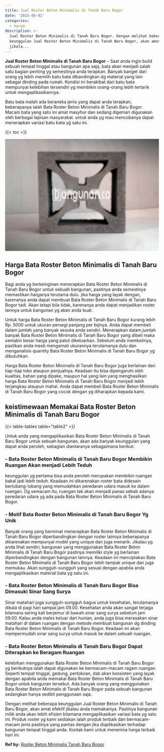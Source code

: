 ```yaml
---
title: Jual Roster Beton Minimalis di Tanah Baru Bogor
date: '2025-08-01'
categories:
  - harga
description: >-
  Jual Roster Beton Minimalis di Tanah Baru Bogor. Dengan melihat beberapa
  keunggulan Jual Roster Beton Minimalis di Tanah Baru Bogor, akan amat efektif
  jikala...
---
```


**Jual Roster Beton Minimalis di Tanah Baru Bogor** – Saat anda ingin build sebuah tempat tinggal atau bangunan apa saja, bata akan menjadi salah satu bagian penting yg semestinya anda terapkan. Banyak banget dari orang yg lebih memilih batu bata dibandingkan dg material yang lain sebagai dinding pada rumah. Kondisi ini berakibat dari batu bata mempunyai kelebihan tersendiri yg membikin orang-orang lebih tertarik untuk mengaplikasikannya.

Batu bata malah ada beraneka jenis yang dapat anda terapkan, beberapanya ialah Bata Roster Beton Minimalis di Tanah Baru Bogor. Macam bata yang satu ini amat masyhur dan sedang digemari digunakan oleh berbagai lapisan masyarakat. untuk anda yg mau mencobanya dapat menerapkan variasi batu bata yg satu ini.

{{< toc >}}

![Jual Roster Beton Minimalis di Tanah Baru Bogor](/images/bata-roster-minimalis-26.png)

## Harga Bata Roster Beton Minimalis di Tanah Baru Bogor

Bagi anda yg berkeinginan menerapkan Bata Roster Beton Minimalis di Tanah Baru Bogor untuk sebuah bangunan, pastinya anda semestinya memastikan harganya terutama dulu. jika harga yang layak dengan, karenanya anda dapat membuat Bata Roster Beton Minimalis di Tanah Baru Bogor tadi. Akan tetapi bila tidak, karenanya anda dapat menjadikan roster lainnya untuk bangunan yg akan anda buat.

Untuk harga Bata Roster Beton Minimalis di Tanah Baru Bogor kurang lebih Rp. 5000 untuk ukuran persegi panjang per bijinya. Anda dapat membeli dalam jumlah yang banyak sesuka anda sendiri. Menerapkan dalam jumlah banyak Bata Roster Beton Minimalis di Tanah Baru Bogor yang dibeli maka semakin besar harga yang patut dikeluarkan. Sebelum anda membelinya, pastikan anda mesti mengamati ukurannya terutamanya dulu dan menganalisis quantity Bata Roster Beton Minimalis di Tanah Baru Bogor yg dibutuhkan.

Harga Bata Roster Beton Minimalis di Tanah Baru Bogor juga berlainan dari tiap-tiap toko ataupun penjualnya. Keadaan itu bisa dipengaruhi oleh kualitas, bahan yang dipake, maupun hal yang lain yang menghasilkan harga Bata Roster Beton Minimalis di Tanah Baru Bogor menjadi lebih terjangkau ataupun mahal. Anda dapat membeli Bata Roster Beton Minimalis di Tanah Baru Bogor yang cocok dengan yg diharapkan kepada kami.

## keistimewaan Memakai Bata Roster Beton Minimalis di Tanah Baru Bogor

{{< table-tables table="table2" >}}

Untuk anda yang mengaplikasikan Bata Roster Beton Minimalis di Tanah Baru Bogor untuk sebuah bangunan, akan ada banyak keunggulan yang dapat anda peroleh, sebagian diantaranya sebagaimana berikut:

### \- Bata Roster Beton Minimalis di Tanah Baru Bogor Membikin Ruangan Akan menjadi Lebih Teduh

keunggulan yg pertama bisa anda peroleh merupakan membikin ruangan bakal jadi lebih teduh. Keadaan ini dikarenakan roster bata didesain berlubang-lubang yang memudahkan peredaran udara masuk ke dalam ruangan. Dg semacam itu, ruangan tak akan menjadi panas sebab adanya peredaran udara yg ada pada Bata Roster Beton Minimalis di Tanah Baru Bogor.

### \- Motif Bata Roster Beton Minimalis di Tanah Baru Bogor Yg Unik

Banyak orang yang berminat menerapkan Bata Roster Beton Minimalis di Tanah Baru Bogor diperbandingkan dengan roster lainnya beberapanya dikarenakan mempunyai model yang unique dan juga menarik. Jikalau yg anda lihat sendiri, bangunan yang menggunakan Bata Roster Beton Minimalis di Tanah Baru Bogor pastinya memiliki style yg berlainan diperbandingkan dengan bangunan lainnya. Keadaan ini menciptakan Bata Roster Beton Minimalis di Tanah Baru Bogor lebih tampak unique dan juga memukau. Akan sungguh-sungguh yang sesuai dengan apabila anda mengaplikasikan material bata yg satu ini.

### \- Bata Roster Beton Minimalis di Tanah Baru Bogor Bisa Dimasuki Sinar Sang Surya

Sinar matahari juga sungguh-sungguh bagus untuk kesehatan, terutamanya dikala di pagi hari sampai jam 09.00. Kesehatan anda akan sangat terjaga bilamana sering kali berjemur di bawah sinar sang surya sebelum jam 09.00. Kalau anda males keluar dari hunian, anda juga bisa merasakan sinar matahari di dalam ruangan dengan metode membuat bangunan dg dinding Bata Roster Beton Minimalis di Tanah Baru Bogor. Keadaan ini akan mempermudah sinar sang surya untuk masuk ke dalam sebuah ruangan.

### \- Bata Roster Beton Minimalis di Tanah Baru Bogor Dapat Diterapkan ke Beragam Ruangan

kelebihan menggunakan Bata Roster Beton Minimalis di Tanah Baru Bogor yg berikutnya ialah dapat digunakan ke bermacam-macam ragam ruangan. Seperti tempat tinggal, gedung, pertokoan, dsb akan konsisten yang layak dengan apabila anda memakai Bata Roster Beton Minimalis di Tanah Baru Bogor untuk bangunan tersebut. Ada banyak orang yang menggunakan Bata Roster Beton Minimalis di Tanah Baru Bogor pada sebuah bangunan sedangkan hanya sedikit penggunaan saja.

Dengan melihat beberapa keunggulan Jual Roster Beton Minimalis di Tanah Baru Bogor, akan amat efektif jikalau anda memakainya. Pastinya bangunan milik anda akan lebih efisien bilamana mengaplikasikan variasi bata yg satu ini. Produk roster yg kami sediakan ialah produk terbaik dan bermacam-macam jenis pastinya yang pantas dengan jika diaplikasikan terhadap bangunan tempat tinggal anda. Kontak kami untuk menerima harga terbaik hari ini.

**Ref by:** [Roster Beton Minimalis Tanah Baru Bogor](https://id.wikipedia.org/wiki/Roster)
